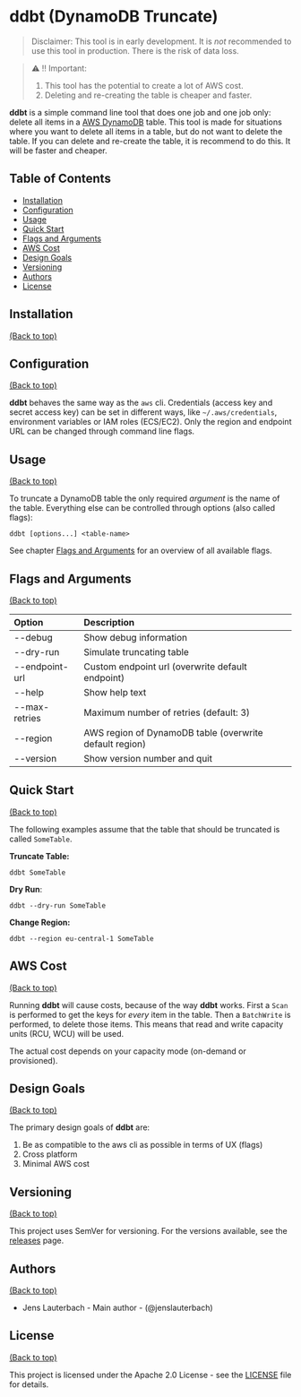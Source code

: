 # ddbt (DynamoDB Truncate)

> Disclaimer: This tool is in early development. It is *not* recommended to use this tool in production. There is the risk of data loss.

> :warning: :bangbang: 
> Important:
>
>   1. This tool has the potential to create a lot of AWS cost.
>   2. Deleting and re-creating the table is cheaper and faster.

**ddbt** is a simple command line tool that does one job and one job only: delete all items in a [AWS DynamoDB](https://aws.amazon.com/dynamodb/) table. This tool is made for situations where you want to delete all items in a table, but do not want to delete the table. If you can delete and re-create the table, it is recommend to do this. It will be faster and cheaper.

## Table of Contents

- [Installation](#installation)
- [Configuration](#configuration)
- [Usage](#usage)
- [Quick Start](#quick-start)
- [Flags and Arguments](#flags-and-arguments)
- [AWS Cost](#aws-cost)
- [Design Goals](#design-goals)
- [Versioning](#versioning)
- [Authors](#authors)
- [License](#license)

## Installation
[(Back to top)](#table-of-contents)

## Configuration
[(Back to top)](#table-of-contents)

**ddbt** behaves the same way as the `aws` cli. Credentials (access key and secret access key) can be set in different ways, like `~/.aws/credentials`, environment variables or IAM roles (ECS/EC2). Only the region and endpoint URL can be changed through command line flags.

## Usage
[(Back to top)](#table-of-contents)

To truncate a DynamoDB table the only required _argument_ is the name of the table. Everything else can be controlled through options (also called flags):

````shell script
ddbt [options...] <table-name>
````

See chapter [Flags and Arguments](#flags-and-arguments) for an overview of all available flags.

## Flags and Arguments
[(Back to top)](#table-of-contents)

| Option | Description |
|:---|:---|
|--debug|Show debug information|
|--dry-run|Simulate truncating table|
|--endpoint-url|Custom endpoint url (overwrite default endpoint)|
|--help|Show help text|
|--max-retries|Maximum number of retries (default: 3)|
|--region|AWS region of DynamoDB table (overwrite default region)|
|--version|Show version number and quit|

## Quick Start
[(Back to top)](#table-of-contents)

The following examples assume that the table that should be truncated is called `SomeTable`.

**Truncate Table:**
```shell script
ddbt SomeTable
```

**Dry Run**:
```shell script
ddbt --dry-run SomeTable
```

**Change Region:**
```shell script
ddbt --region eu-central-1 SomeTable
```

## AWS Cost
[(Back to top)](#table-of-contents)

Running **ddbt** will cause costs, because of the way **ddbt** works. First a `Scan` is performed to get the keys for _every_ item in the table. Then a `BatchWrite` is performed, to delete those items. This means that read and write capacity units (RCU, WCU) will be used.

The actual cost depends on your capacity mode (on-demand or provisioned).

## Design Goals
[(Back to top)](#table-of-contents)

The primary design goals of **ddbt** are:

1. Be as compatible to the aws cli as possible in terms of UX (flags)
2. Cross platform
3. Minimal AWS cost

## Versioning

[(Back to top)](#table-of-contents)

This project uses SemVer for versioning. For the versions available, see the [releases](https://github.com/jenslauterbach/ddbt/releases) page.

## Authors

[(Back to top)](#table-of-contents)

- Jens Lauterbach - Main author - (@jenslauterbach)

## License

[(Back to top)](#table-of-contents)

This project is licensed under the Apache 2.0 License - see the [LICENSE](https://github.com/jenslauterbach/ddbt/blob/master/LICENSE) file for details.
